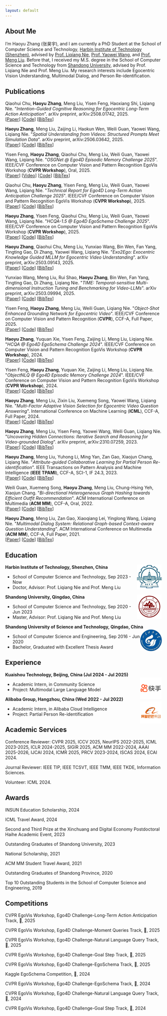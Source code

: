 ```yaml
---
layout: default
---
```

## About Me

I’m Haoyu Zhang (张昊宇), and I am currently a PhD Student at the School of Computer Science and Technology, [Harbin Institute of Technology (Shenzhen)](https://www.hitsz.edu.cn/), advised by [Prof. Liqiang Nie](https://liqiangnie.github.io/), [Prof. Yaowei Wang](https://scholar.google.com/citations?user=o_DllmIAAAAJ&hl=zh-CN), and [Prof. Meng Liu](https://mengliu1991.github.io/). Before that, I received my M.S. degree in the School of Computer Science and Technology from [Shandong University](https://www.sdu.edu.cn/), advised by Prof. Liqiang Nie and Prof. Meng Liu. My research interests include Egocentric Vision Understanding, Multimodal Dialog, and Person Re-identification.

## Publications

Qiaohui Chu, **Haoyu Zhang**, Meng Liu, Yisen Feng, Haoxiang Shi, Liqiang Nie. "_Intention-Guided Cognitive Reasoning for Egocentric Long-Term Action Anticipation_". arXiv preprint, arXiv:2508.01742, 2025.<br />
[[Paper](https://arxiv.org/pdf/2508.01742)]  [[Code]()]  [[BibTex]()]

**Haoyu Zhang**, Meng Liu, Zaijing Li, Haokun Wen, Weili Guan, Yaowei Wang, Liqiang Nie. "_Spatial Understanding from Videos: Structured Prompts Meet Simulation Data_". arXiv preprint, arXiv:2506.03642, 2025.<br />
[[Paper](https://www.arxiv.org/abs/2506.03642)]  [[Code](https://github.com/Hyu-Zhang/SpatialMind)]  [[BibTex]()]

Yisen Feng, **Haoyu Zhang**, Qiaohui Chu, Meng Liu, Weili Guan, Yaowei Wang, Liqiang Nie. "_OSGNet @ Ego4D Episodic Memory Challenge 2025_". IEEE/CVF Conference on Computer Vision and Pattern Recognition EgoVis Workshop (**CVPR Workshop**), Oral, 2025.<br />
[[Paper](https://www.arxiv.org/abs/2506.03710)]  [[Video](https://www.youtube.com/watch?v=AIO9LZMbbuA)]  [[Code](https://github.com/Yisen-Feng/OSGNet)]  [[BibTex]()]

Qiaohui Chu, **Haoyu Zhang**, Yisen Feng, Meng Liu, Weili Guan, Yaowei Wang, Liqiang Nie. "_Technical Report for Ego4D Long-Term Action Anticipation Challenge 2025_". IEEE/CVF Conference on Computer Vision and Pattern Recognition EgoVis Workshop (**CVPR Workshop**), 2025.<br />
[[Paper](https://arxiv.org/abs/2506.02550)]  [[Code](https://github.com/CorrineQiu/Ego4D-LTA-Challenge-2025)]  [[BibTex]()]

**Haoyu Zhang**, Yisen Feng, Qiaohui Chu, Meng Liu, Weili Guan, Yaowei Wang, Liqiang Nie. "_HCQA-1.5 @ Ego4D EgoSchema Challenge 2025_". IEEE/CVF Conference on Computer Vision and Pattern Recognition EgoVis Workshop (**CVPR Workshop**), 2025.<br />
[[Paper](https://arxiv.org/abs/2505.20644)]  [[Code](https://github.com/Hyu-Zhang/HCQA)]  [[BibTex]()]

**Haoyu Zhang**, Qiaohui Chu, Meng Liu, Yunxiao Wang, Bin Wen, Fan Yang, Tingting Gao, Di Zhang, Yaowei Wang, Liqiang Nie. "_Exo2Ego: Exocentric Knowledge Guided MLLM for Egocentric Video Understanding_". arXiv preprint, arXiv:2503.09143, 2025.<br />
[[Paper](https://arxiv.org/abs/2503.09143)] [[Code](https://egovisiongroup.github.io/Exo2Ego.github.io/)]  [[BibTex](https://scholar.googleusercontent.com/scholar.bib?q=info:NhdayunzVSAJ:scholar.google.com/&output=citation&scisdr=ClGW_-20EJ6k02B0Vv8:AFWwaeYAAAAAZ9pyTv9bTYefuEddApBySyMompA&scisig=AFWwaeYAAAAAZ9pyTjKNRVWRKJ620WLT0WMyW8g&scisf=4&ct=citation&cd=-1&hl=zh-CN)]

Yunxiao Wang, Meng Liu, Rui Shao, **Haoyu Zhang**, Bin Wen, Fan Yang, Tingting Gao, Di Zhang, Liqiang Nie. "_TIME: Temporal-sensitive Multi-dimensional Instruction Tuning and Benchmarking for Video-LLMs_". arXiv preprint, arXiv:2503.09994, 2025.<br />
[[Paper](https://arxiv.org/abs/2503.09994)] [[Code]()]  [[BibTex](https://scholar.googleusercontent.com/scholar.bib?q=info:9BUrxj0IIIUJ:scholar.google.com/&output=citation&scisdr=ClGW_-20EJ6k02B0v90:AFWwaeYAAAAAZ9pyp92L8aAfsoPiV2ZL0bnpf_c&scisig=AFWwaeYAAAAAZ9pyp7WWS3gcl5Z_bDAVY6m8xHo&scisf=4&ct=citation&cd=-1&hl=zh-CN)]

Yisen Feng, **Haoyu Zhang**, Meng Liu, Weili Guan, Liqiang Nie. "_Object-Shot Enhanced Grounding Network for Egocentric Video_". IEEE/CVF Conference on Computer Vision and Pattern Recognition (**CVPR**), CCF-A, Full Paper, 2025.<br />
[[Paper](https://openaccess.thecvf.com/content/CVPR2025/html/Feng_Object-Shot_Enhanced_Grounding_Network_for_Egocentric_Video_CVPR_2025_paper.html)]  [[Code](https://github.com/Yisen-Feng/OSGNet)]  [[BibTex](https://openaccess.thecvf.com/content/CVPR2025/html/Feng_Object-Shot_Enhanced_Grounding_Network_for_Egocentric_Video_CVPR_2025_paper.html)]

**Haoyu Zhang**, Yuquan Xie, Yisen Feng, Zaijing Li, Meng Liu, Liqiang Nie. "_HCQA @ Ego4D EgoSchema Challenge 2024_". IEEE/CVF Conference on Computer Vision and Pattern Recognition EgoVis Workshop (**CVPR Workshop**), 2024.<br />
[[Paper](https://arxiv.org/abs/2406.15771)]  [[Code](https://github.com/Hyu-Zhang/HCQA)]  [[BibTex](https://scholar.googleusercontent.com/scholar.bib?q=info:DVLb4UaoRtwJ:scholar.google.com/&output=citation&scisdr=ClFkPic6EJ6k0-IzWaI:AFWwaeYAAAAAZ1g1QaLM1yWxTsrx5PdDzmOo9EY&scisig=AFWwaeYAAAAAZ1g1QcXoV_c1Wy0NeTamgnMGwvQ&scisf=4&ct=citation&cd=-1&hl=zh-CN)]

Yisen Feng, **Haoyu Zhang**, Yuquan Xie, Zaijing Li, Meng Liu, Liqiang Nie. "_ObjectNLQ @ Ego4D Episodic Memory Challenge 2024_". IEEE/CVF Conference on Computer Vision and Pattern Recognition EgoVis Workshop (**CVPR Workshop**), 2024.<br />
[[Paper](https://arxiv.org/abs/2406.15778)]  [[Code](https://github.com/Yisen-Feng/ObjectNLQ)]  [[BibTex](https://scholar.googleusercontent.com/scholar.bib?q=info:t7G6qvse5q0J:scholar.google.com/&output=citation&scisdr=ClFkPic6EJ6k0-IzQF4:AFWwaeYAAAAAZ1g1WF4ocNq1LkM4-MSBbN_sNyE&scisig=AFWwaeYAAAAAZ1g1WMBytQwYTtmdNN176XuDF5Q&scisf=4&ct=citation&cd=-1&hl=zh-CN)]

**Haoyu Zhang**, Meng Liu, Zixin Liu, Xuemeng Song, Yaowei Wang, Liqiang Nie. "_Multi-Factor Adaptive Vision Selection for Egocentric Video Question Answering_". International Conference on Machine Learning (**ICML**), CCF-A, Full Paper, 2024.<br />
[[Paper](https://proceedings.mlr.press/v235/zhang24aj.html)]  [[Code](https://github.com/Hyu-Zhang/EgoVideoQA)]  [[BibTex](https://proceedings.mlr.press/v235/zhang24aj.html)]

**Haoyu Zhang**, Meng Liu, Yisen Feng, Yaowei Wang, Weili Guan, Liqiang Nie. "_Uncovering Hidden Connections: Iterative Search and Reasoning for Video-grounded Dialog_". arXiv preprint, arXiv:2310.07259, 2023.<br />
[[Paper](https://arxiv.org/abs/2310.07259)] [[Code](https://github.com/Hyu-Zhang/ITR)]  [[BibTex](https://scholar.googleusercontent.com/scholar.bib?q=info:bxW7q-aNp24J:scholar.google.com/&output=citation&scisdr=ClFsnzCgEL_Wwc_wBNU:AFWwaeYAAAAAZWf2HNVOdiXLSNdEp7u1hjo5B6U&scisig=AFWwaeYAAAAAZWf2HNQEqziRSd_eQR1eOQIO6VU&scisf=4&ct=citation&cd=-1&hl=zh-CN)]

**Haoyu Zhang**, Meng Liu, Yuhong Li, Ming Yan, Zan Gao, Xiaojun Chang, Liqiang Nie. "_Attribute-guided Collaborative Learning for Partial Person Re-identification_". IEEE Transactions on Pattern Analysis and Machine Intelligence (**IEEE TPAMI**), CCF-A, SCI-1, IF 24.3, 2023.<br />
[[Paper](https://ieeexplore.ieee.org/stamp/stamp.jsp?tp=&arnumber=10239469)] [[Code]()] [[BibTex](https://scholar.googleusercontent.com/scholar.bib?q=info:Vfu3wDDAACkJ:scholar.google.com/&output=citation&scisdr=ClFsnzCgEL_Wwc_-KZI:AFWwaeYAAAAAZWf4MZIFgrNcM8Z74mJwA53qcD8&scisig=AFWwaeYAAAAAZWf4MX-G90kn0fb34uxasZA07VA&scisf=4&ct=citation&cd=-1&hl=zh-CN)]

Weili Guan, Xuemeng Song, **Haoyu Zhang**, Meng Liu, Chung-Hsing Yeh, Xiaojun Chang. "_Bi-directional Heterogeneous Graph Hashing towards Efficient Outfit Recommendation_". ACM International Conference on Multimedia (**ACM MM**), CCF-A, Oral, 2022.<br />
[[Paper](https://dl.acm.org/doi/pdf/10.1145/3503161.3548020)]  [[Code](https://outfitrec.wixsite.com/bihgh)]  [[BibTex](https://scholar.googleusercontent.com/scholar.bib?q=info:whI8shH9dGYJ:scholar.google.com/&output=citation&scisdr=ClFsnzCgEL_Wwc_-DnQ:AFWwaeYAAAAAZWf4FnSfGEFa5eK7eeAX9iMRrXQ&scisig=AFWwaeYAAAAAZWf4Fn0TTlHW7BIBV1-N9InjZh8&scisf=4&ct=citation&cd=-1&hl=zh-CN)]

**Haoyu Zhang**, Meng Liu, Zan Gao, Xiaoqiang Lei, Yinglong Wang, Liqiang Nie. "_Multimodal Dialog System: Relational Graph-based Context-aware Question Understanding_". ACM International Conference on Multimedia (**ACM MM**), CCF-A, Full Paper, 2021.<br />
[[Paper](https://dl.acm.org/doi/pdf/10.1145/3474085.3475234)]  [[Code](https://acmmmtreasure.wixsite.com/treasure)]  [[BibTex](https://scholar.googleusercontent.com/scholar.bib?q=info:sxu9IiZxnHoJ:scholar.google.com/&output=citation&scisdr=ClFsnzCgEL_Wwc_x25Y:AFWwaeYAAAAAZWf3w5bgj7fAFseiXWLV15DUiCg&scisig=AFWwaeYAAAAAZWf3w5t_9P2_2JAZFj65eX6tguA&scisf=4&ct=citation&cd=-1&hl=zh-CN)]


## Education

<div align="left">
        <strong> Harbin Institute of Technology, Shenzhen, China</strong>
          <a target="_blank" rel="external">
            <img border="0" src="hit_logo.jpg" align="right" width="80" height="80">
          </a> 
        <ul>
        <li>School of Computer Science and Technology, Sep 2023 - Now </li>
        <li>
          Doctor, Advisor: Prof. Liqiang Nie and Prof. Meng Liu</li>
      </ul>      
      </div>

<div align="left">
        <strong> Shandong University, Qingdao, China</strong>
          <a target="_blank" rel="external">
            <img border="0" src="sdu_logo.jpg" align="right" width="80" height="80">
          </a> 
        <ul>
        <li>School of Computer Science and Technology, Sep 2020 - Jun 2023 </li>
        <li>
          Master, Advisor: Prof. Liqiang Nie and Prof. Meng Liu</li>
      </ul>      
      </div>
      
<div align="left">
        <strong> Shandong University of Science and Technology, Qingdao, China</strong>
          <a target="_blank" rel="external">
            <img border="0" src="sdust_logo.jpg" align="right" width="70" height="70">
          </a> 
        <ul>
        <li>
          School of Computer Science and Engineering, Sep 2016 - Jun 2020</li>
        <li>
          Bachelor, Graduated with Excellent Thesis Award</li>
      </ul>      
      </div>

## Experience
<!--
<div align="left">
        <strong> Pengcheng Laboratory, Shenzhen, China  (Sep 2023 - Now) </strong>
          <a target="_blank" rel="external">
            <img border="0" src="pc_logo.jpg" align="right" width="70" height="70">
          </a> 
        <ul>
        <li>
          Co-culture Student, in Department of Network Intelligence </li>
        <li>
          Advisor: Prof. Yaowei Wang  </li>
      </ul>      
      </div>   --> 

<div align="left">
        <strong> Kuaishou Technology, Beijing, China  (Jul 2024 - Jul 2025) </strong>
          <a target="_blank" rel="external">
            <img border="0" src="kuaishou_square.png" align="right" width="70" height="70">
          </a> 
        <ul>
        <li>
          Academic Intern, in Community Science </li>
        <li>
          Project: Multimodal Large Language Model </li>
      </ul>      
      </div>

<div align="left">
        <strong> Alibaba Group, Hangzhou, China  (Wed 2022 - Jul 2022) </strong>
          <a target="_blank" rel="external">
            <img border="0" src="alibaba_white.jpg" align="right" width="70" height="70">
          </a> 
        <ul>
        <li>
          Academic Intern, in Alibaba Cloud Intelligence </li>
        <li>
          Project: Partial Person Re-identification </li>
      </ul>      
      </div>

## Academic Services

Conference Reviewer: CVPR 2025, ICCV 2025, NeurIPS 2022-2025, ICML 2023-2025, ICLR 2024-2025, SIGIR 2025, ACM MM 2022-2024, AAAI 2025-2026, IJCAI 2024, ICMR 2025, PRCV 2023-2024, ISCAS 2024, ECAI 2024.

Journal Reviewer: IEEE TIP, IEEE TCSVT, IEEE TMM, IEEE TKDE, Information Sciences.

Volunteer: ICML 2024.

## Awards
<!--
2023信创与数字经济博士后海河学术论坛，二等奖，三等奖
-->
INSUN Education Scholarship, 2024

ICML Travel Award, 2024

Second and Third Prize at the Xinchuang and Digital Economy Postdoctoral Haihe Academic Event, 2023

Outstanding Graduates of Shandong University, 2023

National Scholarship, 2021
<!--
Outstanding Graduate Student of Shandong University, 2021 -->

ACM MM Student Travel Award, 2021

Outstanding Graduates of Shandong Province, 2020
<!--
Outstanding Graduates from Shandong University of Science and Technology, 2020 -->

Top 10 Outstanding Students in the School of Computer Science and Engineering, 2019

<!--
Provincial Government Encouragement Scholarship, 2018

National Encouragement Scholarship, 2017

First Class Academic Scholarship, 2016-2020
-->

## Competitions

CVPR EgoVis Workshop, Ego4D Challenge-Long-Term Action Anticipation Track, 🥇, 2025

CVPR EgoVis Workshop, Ego4D Challenge-Moment Queries Track, 🥇, 2025

CVPR EgoVis Workshop, Ego4D Challenge-Natural Language Query Track, 🥇, 2025

CVPR EgoVis Workshop, Ego4D Challenge-Goal Step Track, 🥇, 2025

CVPR EgoVis Workshop, Ego4D Challenge-EgoSchema Track, 🥉, 2025

Kaggle EgoSchema Competition, 🥇, 2024

CVPR EgoVis Workshop, Ego4D Challenge-EgoSchema Track, 🥇, 2024

CVPR EgoVis Workshop, Ego4D Challenge-Natural Language Query Track, 🥈, 2024

CVPR EgoVis Workshop, Ego4D Challenge-Goal Step Track, 🥉, 2024

<!--
WSDM Cup-Toloka Visual Question Answering Challenge, Sixth Place, 2023

## Patents

对话意图识别、用于识别对话意图的模型的训练方法, CN113590798A
一种基于多机协同的目标视频片段定位方法及系统, 

-->
